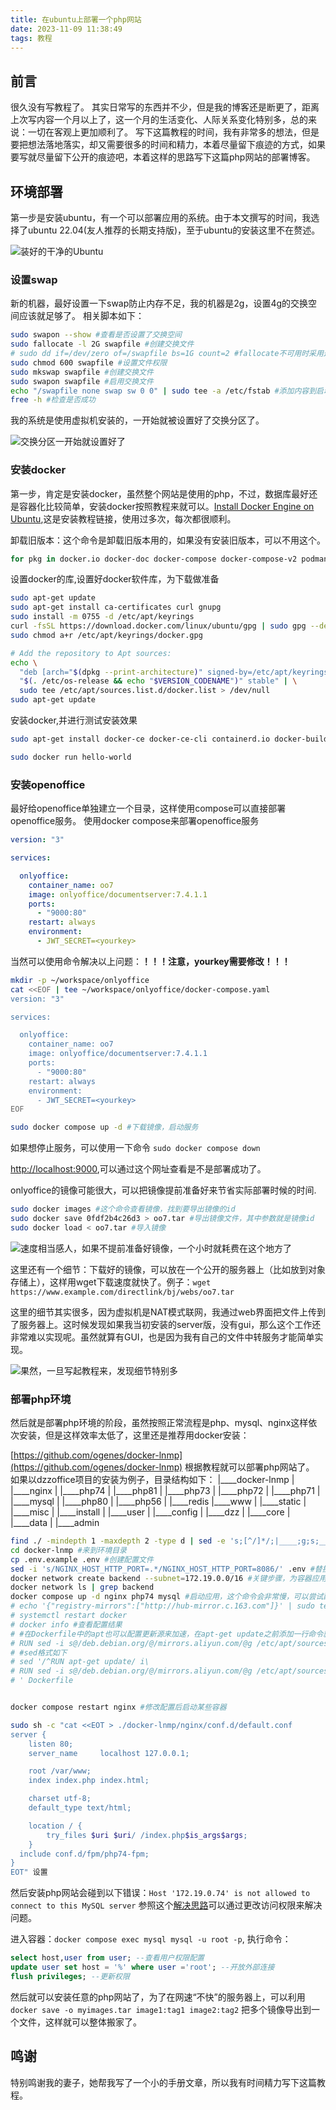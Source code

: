 ```yaml
---
title: 在ubuntu上部署一个php网站
date: 2023-11-09 11:38:49
tags: 教程
---
```


## 前言

很久没有写教程了。
其实日常写的东西并不少，但是我的博客还是断更了，距离上次写内容一个月以上了，这一个月的生活变化、人际关系变化特别多，总的来说：一切在客观上更加顺利了。
写下这篇教程的时间，我有非常多的想法，但是要把想法落地落实，却又需要很多的时间和精力，本着尽量留下痕迹的方式，如果要写就尽量留下公开的痕迹吧，本着这样的思路写下这篇php网站的部署博客。

## 环境部署

第一步是安装ubuntu，有一个可以部署应用的系统。由于本文撰写的时间，我选择了ubuntu 22.04(友人推荐的长期支持版)，至于ubuntu的安装这里不在赘述。

![装好的干净的Ubuntu](4-how-to-setup-up-a-php-website-with-mysql-on-a-new-ubuntu/a-clear-ubuntu.jpg)

### 设置swap

新的机器，最好设置一下swap防止内存不足，我的机器是2g，设置4g的交换空间应该就足够了。
相关脚本如下：

``` bash
sudo swapon --show #查看是否设置了交换空间
sudo fallocate -l 2G swapfile #创建交换文件
# sudo dd if=/dev/zero of=/swapfile bs=1G count=2 #fallocate不可用时采用这个命令
sudo chmod 600 swapfile #设置文件权限
sudo mkswap swapfile #创建交换文件
sudo swapon swapfile #启用交换文件
echo "/swapfile none swap sw 0 0" | sudo tee -a /etc/fstab #添加内容到启动项中
free -h #检查是否成功
```

我的系统是使用虚拟机安装的，一开始就被设置好了交换分区了。

![交换分区一开始就设置好了](4-how-to-setup-up-a-php-website-with-mysql-on-a-new-ubuntu/make-swap-success.png)

### 安装docker

第一步，肯定是安装docker，虽然整个网站是使用的php，不过，数据库最好还是容器化比较简单，安装docker按照教程来就可以。[Install Docker Engine on Ubuntu](https://docs.docker.com/engine/install/ubuntu/),这是安装教程链接，使用过多次，每次都很顺利。

卸载旧版本：这个命令是卸载旧版本用的，如果没有安装旧版本，可以不用这个。

``` bash
for pkg in docker.io docker-doc docker-compose docker-compose-v2 podman-docker containerd runc; do sudo apt-get remove $pkg; done
```

设置docker的库,设置好docker软件库，为下载做准备

``` bash
sudo apt-get update
sudo apt-get install ca-certificates curl gnupg
sudo install -m 0755 -d /etc/apt/keyrings
curl -fsSL https://download.docker.com/linux/ubuntu/gpg | sudo gpg --dearmor -o /etc/apt/keyrings/docker.gpg
sudo chmod a+r /etc/apt/keyrings/docker.gpg

# Add the repository to Apt sources:
echo \
  "deb [arch="$(dpkg --print-architecture)" signed-by=/etc/apt/keyrings/docker.gpg] https://download.docker.com/linux/ubuntu \
  "$(. /etc/os-release && echo "$VERSION_CODENAME")" stable" | \
  sudo tee /etc/apt/sources.list.d/docker.list > /dev/null
sudo apt-get update
```

安装docker,并进行测试安装效果

``` bash
sudo apt-get install docker-ce docker-ce-cli containerd.io docker-buildx-plugin docker-compose-plugin

sudo docker run hello-world
```

### 安装openoffice

最好给openoffice单独建立一个目录，这样使用compose可以直接部署openoffice服务。
使用docker compose来部署openoffice服务

``` yaml
version: "3"

services:

  onlyoffice:
    container_name: oo7
    image: onlyoffice/documentserver:7.4.1.1
    ports:
      - "9000:80"
    restart: always
    environment:
      - JWT_SECRET=<yourkey>
```

当然可以使用命令解决以上问题：**！！！注意，yourkey需要修改！！！**

``` bash
mkdir -p ~/workspace/onlyoffice
cat <<EOF | tee ~/workspace/onlyoffice/docker-compose.yaml
version: "3"

services:

  onlyoffice:
    container_name: oo7
    image: onlyoffice/documentserver:7.4.1.1
    ports:
      - "9000:80"
    restart: always
    environment:
      - JWT_SECRET=<yourkey>
EOF

sudo docker compose up -d #下载镜像，启动服务
```

如果想停止服务，可以使用一下命令 ``` sudo docker compose down ```

[http://localhost:9000](http://localhost:9000),可以通过这个网址查看是不是部署成功了。

onlyoffice的镜像可能很大，可以把镜像提前准备好来节省实际部署时候的时间.

``` bash
sudo docker images #这个命令查看镜像，找到要导出镜像的id
sudo docker save 0fdf2b4c26d3 > oo7.tar #导出镜像文件，其中参数就是镜像id
sudo docker load < oo7.tar #导入镜像
```

![速度相当感人，如果不提前准备好镜像，一个小时就耗费在这个地方了](4-how-to-setup-up-a-php-website-with-mysql-on-a-new-ubuntu/download-image.jpg)

这里还有一个细节：下载好的镜像，可以放在一个公开的服务器上（比如放到对象存储上），这样用wget下载速度就快了。例子：```wget https://www.example.com/directlink/bj/webs/oo7.tar```

这里的细节其实很多，因为虚拟机是NAT模式联网，我通过web界面把文件上传到了服务器上。这时候发现如果我当初安装的server版，没有gui，那么这个工作还非常难以实现呢。虽然就算有GUI，也是因为我有自己的文件中转服务才能简单实现。

![果然，一旦写起教程来，发现细节特别多](4-how-to-setup-up-a-php-website-with-mysql-on-a-new-ubuntu/fanzao.jpg)

### 部署php环境

然后就是部署php环境的阶段，虽然按照正常流程是php、mysql、nginx这样依次安装，但是这样效率太低了，这里还是推荐用docker安装：

[https://github.com/ogenes/docker-lnmp](https://github.com/ogenes/docker-lnmp)
根据教程就可以部署php网站了。
如果以dzzoffice项目的安装为例子，目录结构如下：
|____docker-lnmp
| |____nginx
| |____php74
| |____php81
| |____php73
| |____php72
| |____php71
| |____mysql
| |____php80
| |____php56
| |____redis
|____www
| |____static
| |____misc
| |____install
| |____user
| |____config
| |____dzz
| |____core
| |____data
| |____admin

``` bash
find ./ -mindepth 1 -maxdepth 2 -type d | sed -e 's;[^/]*/;|____;g;s;____|; |;g' 确认目录结构，如上图
cd docker-lnmp #来到环境目录
cp .env.example .env #创建配置文件
sed -i 's/NGINX_HOST_HTTP_PORT=.*/NGINX_HOST_HTTP_PORT=8086/' .env #替换其中的某些配置，比如，设置端口
docker network create backend --subnet=172.19.0.0/16 #关键步骤，为容器应用创建子网络
docker network ls | grep backend
docker compose up -d nginx php74 mysql #启动应用，这个命令会非常慢，可以尝试配置docker源的方式加速
# echo '{"registry-mirrors":["http://hub-mirror.c.163.com"]}' | sudo tee /etc/docker/daemon.json
# systemctl restart docker
# docker info #查看配置结果
# #在Dockerfile中的apt也可以配置更新源来加速，在apt-get update之前添加一行命令就可以了
# RUN sed -i s@/deb.debian.org/@/mirrors.aliyun.com/@g /etc/apt/sources.list
# #sed格式如下
# sed '/^RUN apt-get update/ i\
# RUN sed -i s@/deb.debian.org/@/mirrors.aliyun.com/@g /etc/apt/sources.list
# ' Dockerfile


docker compose restart nginx #修改配置后启动某些容器

sudo sh -c "cat <<EOT > ./docker-lnmp/nginx/conf.d/default.conf
server {
    listen 80;
    server_name     localhost 127.0.0.1;

    root /var/www;
    index index.php index.html;

    charset utf-8;
    default_type text/html;

    location / {
        try_files $uri $uri/ /index.php$is_args$args;
    }
  include conf.d/fpm/php74-fpm;
}
EOT" 设置
```

然后安装php网站会碰到以下错误：`Host '172.19.0.74' is not allowed to connect to this MySQL server`
参照这个[解决思路](https://blog.csdn.net/mazaiting/article/details/106661158)可以通过更改访问权限来解决问题。

进入容器：`docker compose exec mysql mysql -u root -p`,
执行命令：

``` sql
select host,user from user; --查看用户权限配置
update user set host = '%' where user ='root'; --开放外部连接
flush privileges; --更新权限
```

然后就可以安装任意的php网站了，为了在网速“不快”的服务器上，可以利用`docker save -o myimages.tar image1:tag1 image2:tag2` 把多个镜像导出到一个文件，这样就可以整体搬家了。

## 鸣谢

特别鸣谢我的妻子，她帮我写了一个小的手册文章，所以我有时间精力写下这篇教程。
